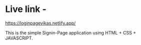 # Live link -


https://loginpagevikas.netlify.app/

This is the simple Signin-Page application using HTML + CSS + JAVASCRIPT.


 

